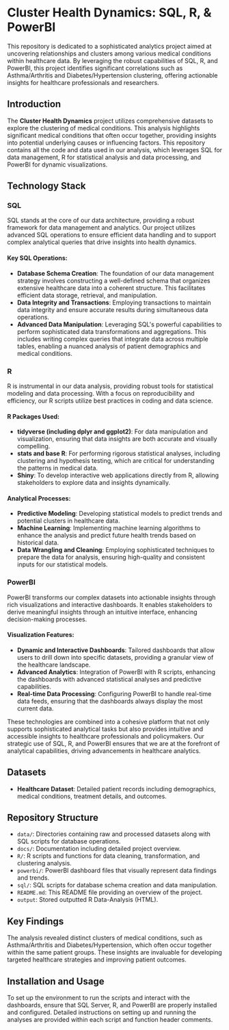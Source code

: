 # Cluster Health Dynamics: SQL, R, & PowerBI

This repository is dedicated to a sophisticated analytics project aimed at uncovering relationships and clusters among various medical conditions within healthcare data. By leveraging the robust capabilities of SQL, R, and PowerBI, this project identifies significant correlations such as Asthma/Arthritis and Diabetes/Hypertension clustering, offering actionable insights for healthcare professionals and researchers.

## Introduction

The **Cluster Health Dynamics** project utilizes comprehensive datasets to explore the clustering of medical conditions. This analysis highlights significant medical conditions that often occur together, providing insights into potential underlying causes or influencing factors. This repository contains all the code and data used in our analysis, which leverages SQL for data management, R for statistical analysis and data processing, and PowerBI for dynamic visualizations.

## Technology Stack

### SQL

SQL stands at the core of our data architecture, providing a robust framework for data management and analytics. Our project utilizes advanced SQL operations to ensure efficient data handling and to support complex analytical queries that drive insights into health dynamics.

#### Key SQL Operations:
- **Database Schema Creation**: The foundation of our data management strategy involves constructing a well-defined schema that organizes extensive healthcare data into a coherent structure. This facilitates efficient data storage, retrieval, and manipulation.
- **Data Integrity and Transactions**: Employing transactions to maintain data integrity and ensure accurate results during simultaneous data operations.
- **Advanced Data Manipulation**: Leveraging SQL's powerful capabilities to perform sophisticated data transformations and aggregations. This includes writing complex queries that integrate data across multiple tables, enabling a nuanced analysis of patient demographics and medical conditions.

### R

R is instrumental in our data analysis, providing robust tools for statistical modeling and data processing. With a focus on reproducibility and efficiency, our R scripts utilize best practices in coding and data science.

#### R Packages Used:
- **tidyverse (including dplyr and ggplot2)**: For data manipulation and visualization, ensuring that data insights are both accurate and visually compelling.
- **stats and base R**: For performing rigorous statistical analyses, including clustering and hypothesis testing, which are critical for understanding the patterns in medical data.
- **Shiny**: To develop interactive web applications directly from R, allowing stakeholders to explore data and insights dynamically.

#### Analytical Processes:
- **Predictive Modeling**: Developing statistical models to predict trends and potential clusters in healthcare data.
- **Machine Learning**: Implementing machine learning algorithms to enhance the analysis and predict future health trends based on historical data.
- **Data Wrangling and Cleaning**: Employing sophisticated techniques to prepare the data for analysis, ensuring high-quality and consistent inputs for our statistical models.

### PowerBI

PowerBI transforms our complex datasets into actionable insights through rich visualizations and interactive dashboards. It enables stakeholders to derive meaningful insights through an intuitive interface, enhancing decision-making processes.

#### Visualization Features:
- **Dynamic and Interactive Dashboards**: Tailored dashboards that allow users to drill down into specific datasets, providing a granular view of the healthcare landscape.
- **Advanced Analytics**: Integration of PowerBI with R scripts, enhancing the dashboards with advanced statistical analyses and predictive capabilities.
- **Real-time Data Processing**: Configuring PowerBI to handle real-time data feeds, ensuring that the dashboards always display the most current data.

These technologies are combined into a cohesive platform that not only supports sophisticated analytical tasks but also provides intuitive and accessible insights to healthcare professionals and policymakers. Our strategic use of SQL, R, and PowerBI ensures that we are at the forefront of analytical capabilities, driving advancements in healthcare analytics.


## Datasets

- **Healthcare Dataset**: Detailed patient records including demographics, medical conditions, treatment details, and outcomes.

## Repository Structure

- `data/`: Directories containing raw and processed datasets along with SQL scripts for database operations.
- `docs/`: Documentation including detailed project overview.
- `R/`: R scripts and functions for data cleaning, transformation, and clustering analysis.
- `powerbi/`: PowerBI dashboard files that visually represent data findings and trends.
- `sql/`: SQL scripts for database schema creation and data manipulation.
- `README.md`: This README file providing an overview of the project.
- `output`: Stored outputted R Data-Analysis (HTML).

## Key Findings

The analysis revealed distinct clusters of medical conditions, such as Asthma/Arthritis and Diabetes/Hypertension, which often occur together within the same patient groups. These insights are invaluable for developing targeted healthcare strategies and improving patient outcomes.

## Installation and Usage

To set up the environment to run the scripts and interact with the dashboards, ensure that SQL Server, R, and PowerBI are properly installed and configured. Detailed instructions on setting up and running the analyses are provided within each script and function header comments.
